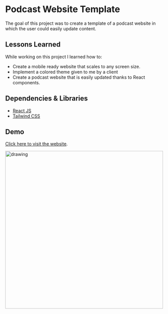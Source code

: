 # Podcast Website Template

The goal of this project was to create a template of a podcast website in which the user could easily update content. 

## Lessons Learned

While working on this project I learned how to:

* Create a mobile ready website that scales to any screen size. 
* Implement a colored theme given to me by a client
* Create a podcast website that is easily updated thanks to React components.

## Dependencies & Libraries

* [React JS](https://reactjs.org/)
* [Tailwind CSS](https://tailwindcss.com/)

## Demo

[Click here to visit the website](https://the-african-block.vercel.app/).

<img src="" alt="drawing" style="width:500px;"/>
